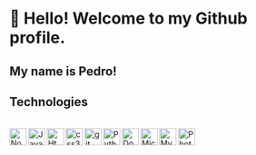 # 👋 Hello! Welcome to my Github profile.
## My name is Pedro!

## Technologies
<div style: "display: inline_block"><br>
<img align="left" alt="Nodejs " title="Nodejs " width="30px" style="padding-right 10px" src="https://upload.wikimedia.org/wikipedia/commons/d/d9/Node.js_logo.svg" />
<img align="left" alt="JavaScript" title="JavaScript" width="30px" style="padding-right 10px" src="https://cdn.jsdelivr.net/gh/devicons/devicon@latest/icons/javascript/javascript-plain.svg"" />
<img align="left" alt="Html5" title="Html5" width="30px" style="padding-right 10px" src="https://cdn.jsdelivr.net/gh/devicons/devicon@latest/icons/html5/html5-original.svg" />
<img align="left" alt="css3" title="css3" width="30px" style="padding-right 10px" src="https://cdn.jsdelivr.net/gh/devicons/devicon@latest/icons/css3/css3-original.svg" />
<img align="left" alt ="git" title="git" width="30px" style="padding-right 10px" src="https://upload.wikimedia.org/wikipedia/commons/3/3f/Git_icon.svg" />
<img align="left" alt="Python" title="Python" width="30px" style="padding-right 10px" src="https://upload.wikimedia.org/wikipedia/commons/c/c3/Python-logo-notext.svg" />
<img align="left" alt="Docker" title="Docker" width="30px" style="padding-right 10px" src="https://www.svgrepo.com/show/331370/docker.svg" />
<img loading="lazy" align="left" alt="Microsoft PowerAutomate" title="Microsoft PowerAutomate" width="30px" style="padding-right 10px" src="https://upload.wikimedia.org/wikipedia/commons/4/4d/Microsoft_Power_Automate.svg" />
<img align="left" alt="MySQL" title="MySQL" width="30px" style="padding-right 10px" src="https://cdn.jsdelivr.net/gh/devicons/devicon@latest/icons/mysql/mysql-original.svg" />
<img align="left" alt="Photoshop " title="Photoshop " width="30px" style="padding-right 10px" src="https://upload.wikimedia.org/wikipedia/commons/a/af/Adobe_Photoshop_CC_icon.svg" />
</div>     
